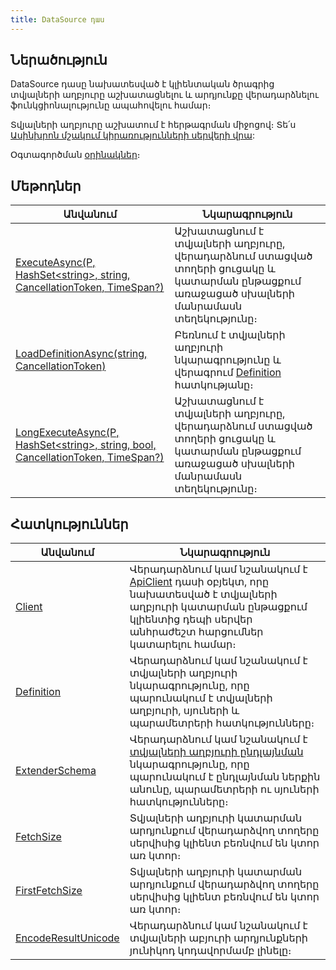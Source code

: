 ```yaml
---
title: DataSource դաս
---
```


## Ներածություն

DataSource դասը նախատեսված է կլիենտական ծրագրից տվյալների աղբյուրը աշխատացնելու և արդյունքը վերադարձնելու ֆունկցիոնալությունը ապահովելու համար։

Տվյալների աղբյուրը աշխատում է հերթագրման միջոցով։
Տե՛ս [Ասինխրոն մշակում կիրառությունների սերվերի վրա](../../architecture/appserver_async.md):

Օգտագործման [օրինակներ](../examples/DataSource.md)։

## Մեթոդներ

| Անվանում | Նկարագրություն |
|----------|----------------|
| [ExecuteAsync(P, HashSet&lt;string&gt;, string, CancellationToken, TimeSpan?)](DataSource/ExecuteAsync.md) | Աշխատացնում է տվյալների աղբյուրը, վերադարձնում ստացված տողերի ցուցակը և կատարման ընթացքում առաջացած սխալների մանրամասն տեղեկությունը։ |
| [LoadDefinitionAsync(string, CancellationToken)](DataSource/LoadDefinitionAsync.md) | Բեռնում է տվյալների աղբյուրի նկարագրությունը և վերագրում [Definition](DataSource/Definition.md) հատկությանը։ |
| [LongExecuteAsync(P, HashSet&lt;string&gt;, string, bool, CancellationToken, TimeSpan?)](DataSource/LongExecuteAsync.md) | Աշխատացնում է տվյալների աղբյուրը, վերադարձնում ստացված տողերի ցուցակը և կատարման ընթացքում առաջացած սխալների մանրամասն տեղեկությունը։ |

## Հատկություններ

| Անվանում | Նկարագրություն |
|----------|----------------|
| [Client](DataSource/Client.md) | Վերադարձնում կամ նշանակում է [ApiClient](../types/ApiClient.md) դասի օբյեկտ, որը նախատեսված է տվյալների աղբյուրի կատարման ընթացքում կլիենտից դեպի սերվեր անհրաժեշտ հարցումներ կատարելու համար։ |
| [Definition](DataSource/Definition.md) | Վերադարձնում կամ նշանակում է տվյալների աղբյուրի նկարագրությունը, որը պարունակում է տվյալների աղբյուրի, սյուների և պարամետրերի հատկությունները։ |
| [ExtenderSchema](DataSource/ExtenderSchema.md) | Վերադարձնում կամ նշանակում է [տվյալների աղբյուրի ընդլայնման](../../extensions/definitions/ds_extender.md) նկարագրությունը, որը պարունակում է ընդլայնման ներքին անունը, պարամետրերի ու սյուների հատկությունները։ |
| [FetchSize](DataSource/FetchSize.md) | Տվյալների աղբյուրի կատարման արդյունքում վերադարձվող տողերը սերվիսից կլիենտ բեռնվում են կտոր առ կտոր։ |
| [FirstFetchSize](DataSource/FirstFetchSize.md) | Տվյալների աղբյուրի կատարման արդյունքում վերադարձվող տողերը սերվիսից կլիենտ բեռնվում են կտոր առ կտոր։ |
| [EncodeResultUnicode](DataSource/EncodeResultUnicode.md) | Վերադարձնում կամ նշանակում է տվյալների աբյուրի արդյունքների յունիկոդ կոդավորմամբ լինելը։ |